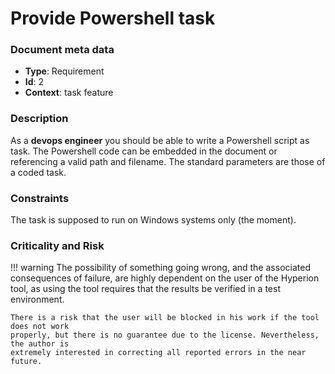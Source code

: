 # Provide Powershell task

### Document meta data
 - **Type**: Requirement
 - **Id**: 2
 - **Context**: task feature

### Description

As a **devops engineer** you should be able to write a Powershell script as task.
The Powershell code can be embedded in the document or referencing
a valid path and filename. The standard parameters are those of a coded task.
   
### Constraints

The task is supposed to run on Windows systems only (the moment).

### Criticality and Risk

!!! warning
    The possibility of something going wrong, and the associated consequences of failure,
    are highly dependent on the user of the Hyperion tool, as using the tool requires that
    the results be verified in a test environment.

    There is a risk that the user will be blocked in his work if the tool does not work
    properly, but there is no guarantee due to the license. Nevertheless, the author is
    extremely interested in correcting all reported errors in the near future.
